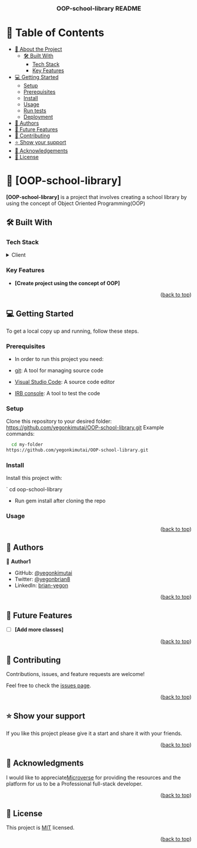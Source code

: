<a name="readme-top"></a>


<div align="center">
  <br/>

  <h3><b>OOP-school-library README</b></h3>

</div>


# 📗 Table of Contents

- [📖 About the Project](#about-project)
  - [🛠 Built With](#built-with)
    - [Tech Stack](#tech-stack)
    - [Key Features](#key-features)
- [💻 Getting Started](#getting-started)
  - [Setup](#setup)
  - [Prerequisites](#prerequisites)
  - [Install](#install)
  - [Usage](#usage)
  - [Run tests](#run-tests)
  - [Deployment](#triangular_flag_on_post-deployment)
- [👥 Authors](#authors)
- [🔭 Future Features](#future-features)
- [🤝 Contributing](#contributing)
- [⭐️ Show your support](#support)
- [🙏 Acknowledgements](#acknowledgements)
- [📝 License](#license)

# 📖 [OOP-school-library] <a name="about-project"></a>
**[OOP-school-library]** is a project that involves creating a school library by using the concept of Object Oriented Programming(OOP)

## 🛠 Built With <a name="built-with"></a>

### Tech Stack <a name="tech-stack"></a>

<details>
  <summary>Client</summary>
  <ul>
    <li><a href="#">Ruby </a></li>
  </ul>
</details>


### Key Features <a name="key-features"></a>


- **[Create project using the concept of OOP]**


<p align="right">(<a href="#readme-top">back to top</a>)</p>



## 💻 Getting Started <a name="getting-started"></a>

To get a local copy up and running, follow these steps.

### Prerequisites

- In order to run this project you need:

- [git](https://git-scm.com/downloads): A tool for managing source code
- [Visual Studio Code](https://code.visualstudio.com/): A source code editor
- [IRB console](https://runrb.io/): A tool to test the code

### Setup

Clone this repository to your desired folder:
https://github.com/yegonkimutai/OOP-school-library.git
 Example commands:

```sh
  cd my-folder
https://github.com/yegonkimutai/OOP-school-library.git
```

### Install

Install this project with:

` cd oop-school-library
  - Run gem install after cloning the repo

### Usage



<p align="right">(<a href="#readme-top">back to top</a>)</p>

## 👥 Authors <a name="authors"></a>
👤 **Author1**

- GitHub: [@yegonkimutai](https://github.com/yegonkimutai)
- Twitter: [@yegonbrian8](https://twitter.com/coder_rida)
- LinkedIn: [brian-yegon](https://www.linkedin.com/in/brian-yegon-0717a1241/)

<p align="right">(<a href="#readme-top">back to top</a>)</p>

## 🔭 Future Features <a name="future-features"></a>

- [ ] **[Add more classes]**


<p align="right">(<a href="#readme-top">back to top</a>)</p>

## 🤝 Contributing <a name="contributing"></a>

Contributions, issues, and feature requests are welcome!

Feel free to check the [issues page](../../issues/).

<p align="right">(<a href="#readme-top">back to top</a>)</p>

## ⭐️ Show your support <a name="support"></a>

If you like this project please give it a start and share it with your friends. 

<p align="right">(<a href="#readme-top">back to top</a>)</p>

## 🙏 Acknowledgments <a name="acknowledgements"></a>

I would like to appreciate[Microverse](https://www.microverse.org/) for providing the resources and the platform for us to be a Professional full-stack developer.


<p align="right">(<a href="#readme-top">back to top</a>)</p>

## 📝 License <a name="license"></a>

This project is [MIT](./MIT.md) licensed.

<p align="right">(<a href="#readme-top">back to top</a>)</p>
